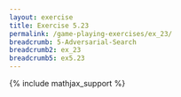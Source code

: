 ```yaml
---
layout: exercise
title: Exercise 5.23
permalink: /game-playing-exercises/ex_23/
breadcrumb: 5-Adversarial-Search
breadcrumb2: ex_23
breadcrumb5: ex5.23
---
```


{% include mathjax_support %}

